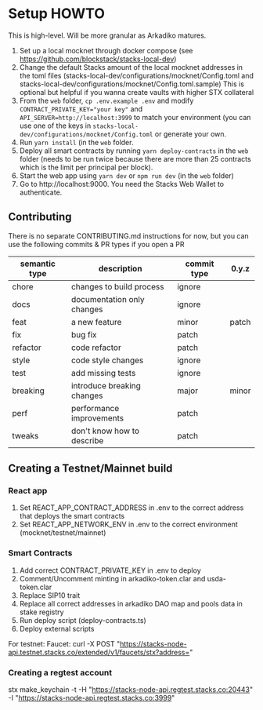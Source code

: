 # Setup HOWTO

This is high-level. Will be more granular as Arkadiko matures.

1. Set up a local mocknet through docker compose (see https://github.com/blockstack/stacks-local-dev)
2. Change the default Stacks amount of the local mocknet addresses in the toml files (stacks-local-dev/configurations/mocknet/Config.toml and stacks-local-dev/configurations/mocknet/Config.toml.sample)
  This is optional but helpful if you wanna create vaults with higher STX collateral
4. From the `web` folder, `cp .env.example .env` and modify `CONTRACT_PRIVATE_KEY="your key"` and `API_SERVER=http://localhost:3999` to match your environment (you can use one of the keys in `stacks-local-dev/configurations/mocknet/Config.toml` or generate your own.
5. Run `yarn install` (in the `web` folder.
6. Deploy all smart contracts by running `yarn deploy-contracts` in the `web` folder (needs to be run twice because there are more than 25 contracts which is the limit per principal per block).
7. Start the web app using `yarn dev` or `npm run dev` (in the `web` folder)
8. Go to http://localhost:9000. You need the Stacks Web Wallet to authenticate.

## Contributing

There is no separate CONTRIBUTING.md instructions for now, but you can use the following commits & PR types if you open a PR

|semantic type|description|commit type|0.y.z|
|---|---|---|---|
|chore|changes to build process|ignore||
|docs|documentation only changes|ignore||
|feat|a new feature|minor|patch|
|fix|bug fix|patch||
|refactor|code refactor|patch||
|style|code style changes|ignore||
|test|add missing tests|ignore||
|breaking|introduce breaking changes|major|minor|
|perf|performance improvements|patch||
|tweaks|don't know how to describe|patch||

## Creating a Testnet/Mainnet build

### React app
1. Set REACT_APP_CONTRACT_ADDRESS in .env to the correct address that deploys the smart contracts
2. Set REACT_APP_NETWORK_ENV in .env to the correct environment (mocknet/testnet/mainnet)

### Smart Contracts
1. Add correct CONTRACT_PRIVATE_KEY in .env to deploy
2. Comment/Uncomment minting in arkadiko-token.clar and usda-token.clar
3. Replace SIP10 trait
4. Replace all correct addresses in arkadiko DAO map and pools data in stake registry
5. Run deploy script (deploy-contracts.ts)
6. Deploy external scripts

For testnet:
Faucet: curl -X POST "https://stacks-node-api.testnet.stacks.co/extended/v1/faucets/stx?address=<ADDR>"

### Creating a regtest account

stx make_keychain -t -H "https://stacks-node-api.regtest.stacks.co:20443" -I "https://stacks-node-api.regtest.stacks.co:3999"
